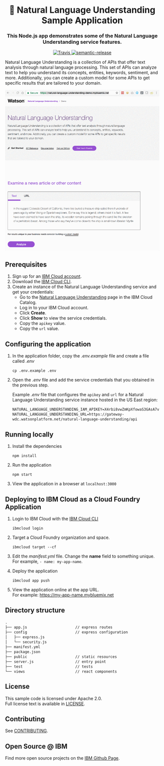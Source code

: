 <h1 align="center" style="border-bottom: none;">🚀 Natural Language Understanding Sample Application</h1>
<h3 align="center">This Node.js app demonstrates some of the Natural Language Understanding service features.</h3>
<p align="center">
  <a href="http://travis-ci.org/watson-developer-cloud/natural-language-understanding-nodejs">
    <img alt="Travis" src="https://travis-ci.org/watson-developer-cloud/natural-language-understanding-nodejs.svg?branch=master">
  </a>
  <a href="#badge">
    <img alt="semantic-release" src="https://img.shields.io/badge/%20%20%F0%9F%93%A6%F0%9F%9A%80-semantic--release-e10079.svg">
  </a>
</p>
</p>

Natural Language Understanding is a collection of APIs that offer text analysis through natural language processing. This set of APIs can analyze text to help you understand its concepts, entities, keywords, sentiment, and more. Additionally, you can create a custom model for some APIs to get specific results that are tailored to your domain.

[![Demo](demo.gif)](https://natural-language-understanding-demo.ng.bluemix.net)

## Prerequisites

1. Sign up for an [IBM Cloud account](https://cloud.ibm.com/registration).
1. Download the [IBM Cloud CLI](https://cloud.ibm.com/docs/cli?topic=cli-getting-started#overview).
1. Create an instance of the Natural Language Understanding service and get your credentials:
   - Go to the [Natural Language Understanding](https://cloud.ibm.com/catalog/services/natural-language-understanding) page in the IBM Cloud Catalog.
   - Log in to your IBM Cloud account.
   - Click **Create**.
   - Click **Show** to view the service credentials.
   - Copy the `apikey` value.
   - Copy the `url` value.

## Configuring the application

1. In the application folder, copy the _.env.example_ file and create a file called _.env_

   ```
   cp .env.example .env
   ```

2. Open the _.env_ file and add the service credentials that you obtained in the previous step.

   Example _.env_ file that configures the `apikey` and `url` for a Natural Language Understanding service instance hosted in the US East region:

   ```
   NATURAL_LANGUAGE_UNDERSTANDING_IAM_APIKEY=X4rbi8vwZmKpXfowaS3GAsA7vdy17Qh7km5D6EzKLHL2
   NATURAL_LANGUAGE_UNDERSTANDING_URL=https://gateway-wdc.watsonplatform.net/natural-language-understanding/api
   ```

## Running locally

1. Install the dependencies

   ```
   npm install
   ```

1. Run the application

   ```
   npm start
   ```

1. View the application in a browser at `localhost:3000`

## Deploying to IBM Cloud as a Cloud Foundry Application

1. Login to IBM Cloud with the [IBM Cloud CLI](https://cloud.ibm.com/docs/cli?topic=cli-getting-started#overview)

   ```
   ibmcloud login
   ```

1. Target a Cloud Foundry organization and space.

   ```
   ibmcloud target --cf
   ```

1. Edit the _manifest.yml_ file. Change the **name** field to something unique.  
   For example, `- name: my-app-name`.
1. Deploy the application

   ```
   ibmcloud app push
   ```

1. View the application online at the app URL.  
   For example: https://my-app-name.mybluemix.net

## Directory structure

```none
.
├── app.js                      // express routes
├── config                      // express configuration
│   ├── express.js
│   └── security.js
├── manifest.yml
├── package.json
├── public                      // static resources
├── server.js                   // entry point
├── test                        // tests
└── views                       // react components
```

## License

This sample code is licensed under Apache 2.0.  
Full license text is available in [LICENSE](LICENSE).

## Contributing

See [CONTRIBUTING](CONTRIBUTING.md).

## Open Source @ IBM

Find more open source projects on the
[IBM Github Page](http://ibm.github.io/).
